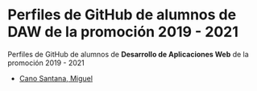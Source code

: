 # Perfiles de GitHub de alumnos de DAW de la promoción 2019 - 2021

Perfiles de GitHub de alumnos de **Desarrollo de Aplicaciones Web** de la promoción 2019 - 2021


* [Cano Santana, Miguel](https://github.com/miguelcanosantana)
